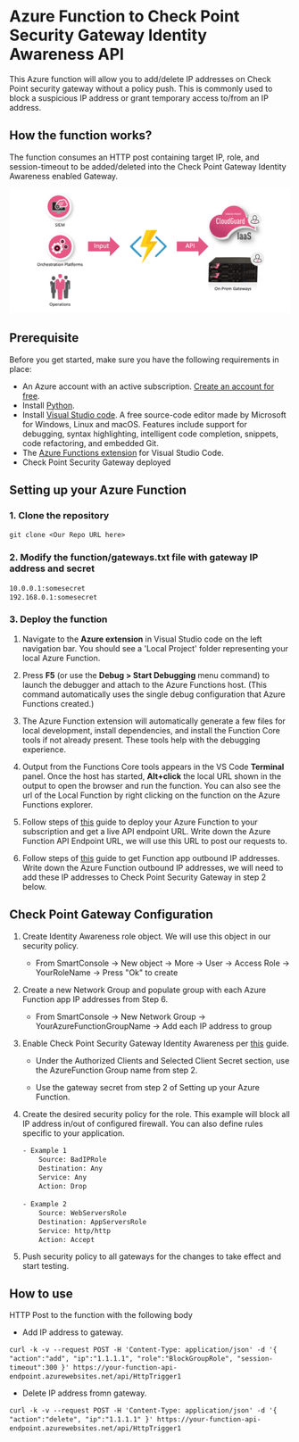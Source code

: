# Azure Function to Check Point Security Gateway Identity Awareness API
This Azure function will allow you to add/delete IP addresses on Check Point security gateway without a policy push. This is commonly used to block a suspicious IP address or grant temporary access to/from an IP address.

## How the function works?

The function consumes an HTTP post containing target IP, role, and session-timeout to be added/deleted into the Check Point Gateway Identity Awareness enabled Gateway. 

<p align="left">
<a href="https://www.checkpoint.com">
<img width="800" src="function_icon.png"> </a>
</p>

## Prerequisite
Before you get started, make sure you have the following requirements in place:
- An Azure account with an active subscription. [Create an account for free](https://azure.microsoft.com/free/?ref=microsoft.com&utm_source=microsoft.com&utm_medium=docs&utm_campaign=visualstudio).
- Install [Python](https://www.python.org/downloads/). 
- Install [Visual Studio code](https://code.visualstudio.com). A free source-code editor made by Microsoft for Windows, Linux and macOS. Features include support for debugging, syntax highlighting, intelligent code completion, snippets, code refactoring, and embedded Git.
- The [Azure Functions extension](https://marketplace.visualstudio.com/items?itemName=ms-azuretools.vscode-azurefunctions) for Visual Studio Code.
- Check Point Security Gateway deployed

## Setting up your Azure Function

### 1. Clone the repository

```console
git clone <Our Repo URL here>
```

### 2. Modify the function/gateways.txt file with gateway IP address and secret

```
10.0.0.1:somesecret
192.168.0.1:somesecret
```

### 3. Deploy the function

1. Navigate to the **Azure extension** in Visual Studio code on the left navigation bar. You should see a 'Local Project' folder representing your local Azure Function.

2. Press **F5** (or use the **Debug > Start Debugging** menu command) to launch the debugger and attach to the Azure Functions host. (This command automatically uses the single debug configuration that Azure Functions created.)
    
3. The Azure Function extension will automatically generate a few files for local development, install dependencies, and install the Function Core tools if not already present. These tools help with the debugging experience.
    
4. Output from the Functions Core tools appears in the VS Code **Terminal** panel. Once the host has started, **Alt+click** the local URL shown in the output to open the browser and run the function. You can also see the url of the Local Function by right clicking on the function on the Azure Functions explorer.
    
5. Follow steps of [this](https://docs.microsoft.com/en-us/azure/developer/python/tutorial-vs-code-serverless-python-05) guide to deploy your Azure Function to your subscription and get a live API endpoint URL. Write down the Azure Function API Endpoint URL, we will use this URL to post our requests to. 

6. Follow steps of [this](https://docs.microsoft.com/en-us/azure/azure-functions/ip-addresses) guide to get Function app outbound IP addresses. Write down the Azure Function outbound IP addresses, we will need to add these IP addresses to Check Point Security Gateway in step 2 below. 
    
## Check Point Gateway Configuration

1. Create Identity Awareness role object. We will use this object in our security policy. 

    - From SmartConsole -> New object -> More -> User -> Access Role -> YourRoleName -> Press "Ok" to create
    
2. Create a new Network Group and populate group with each Azure Function app IP addresses from Step 6. 

     - From SmartConsole -> New Network Group -> YourAzureFunctionGroupName -> Add each IP address to group

3. Enable Check Point Security Gateway Identity Awareness per [this](https://sc1.checkpoint.com/documents/latest/IdentityAPIs/#ida_api_config~v1%20) guide.

    - Under the Authorized Clients and Selected Client Secret section, use the AzureFunction Group name from step 2.

    - Use the gateway secret from step 2 of Setting up your Azure Function.

4. Create the desired security policy for the role. This example will block all IP address in/out of configured firewall. You can also define rules specific to your application. 
    
    ```
    - Example 1 
        Source: BadIPRole
        Destination: Any
        Service: Any
        Action: Drop    

    - Example 2
        Source: WebServersRole
        Destination: AppServersRole
        Service: http/http
        Action: Accept
    ```

5. Push security policy to all gateways for the changes to take effect and start testing. 

## How to use

HTTP Post to the function with the following body

- Add IP address to gateway.
```
curl -k -v --request POST -H 'Content-Type: application/json' -d '{ "action":"add", "ip":"1.1.1.1", "role":"BlockGroupRole", "session-timeout":300 }' https://your-function-api-endpoint.azurewebsites.net/api/HttpTrigger1
```
- Delete IP address fromn gateway.
```
curl -k -v --request POST -H 'Content-Type: application/json' -d '{ "action":"delete", "ip":"1.1.1.1" }' https://your-function-api-endpoint.azurewebsites.net/api/HttpTrigger1
```